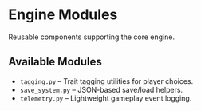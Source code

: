 # Engine Modules

Reusable components supporting the core engine.

## Available Modules
- `tagging.py` – Trait tagging utilities for player choices.
- `save_system.py` – JSON-based save/load helpers.
- `telemetry.py` – Lightweight gameplay event logging.
